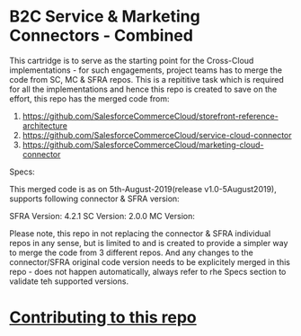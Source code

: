 # B2C Service & Marketing Connectors - Combined

This cartridge is to serve as the starting point for the Cross-Cloud implementations - for such engagements, project teams has to merge the code from SC, MC & SFRA repos. This is a repititive task which is required for all the implementations and hence this repo is created to save on the effort, this repo has the merged code from:

1) https://github.com/SalesforceCommerceCloud/storefront-reference-architecture
2) https://github.com/SalesforceCommerceCloud/service-cloud-connector
3) https://github.com/SalesforceCommerceCloud/marketing-cloud-connector

Specs:

This merged code is as on 5th-August-2019(release v1.0-5August2019), supports following connector & SFRA version:

SFRA Version: 4.2.1
SC Version: 2.0.0
MC Version: 

Please note, this repo in not replacing the connector & SFRA individual repos in any sense, but is limited to and is created to provide a simpler way to merge the code from 3 different repos. And any changes to the connector/SFRA original code version needs to be explicitely merged in this repo - does not happen automatically, always refer to rhe Specs section to validate teh supported versions. 


# [Contributing to this repo](./CONTRIBUTING.md)


